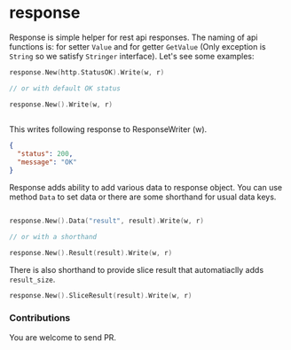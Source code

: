 # response

Response is simple helper for rest api responses. The naming of api functions is: for setter `Value` and for getter
`GetValue` (Only exception is `String` so we satisfy `Stringer` interface).
Let's see some examples:

```go
response.New(http.StatusOK).Write(w, r)

// or with default OK status

response.New().Write(w, r)
    
```

This writes following response to ResponseWriter (w).

```json
{
  "status": 200,
  "message": "OK"
}
```

Response adds ability to add various data to response object. You can use method `Data` to set data
or there are some shorthand for usual data keys.

```go

response.New().Data("result", result).Write(w, r)

// or with a shorthand

response.New().Result(result).Write(w, r)
```

There is also shorthand to provide slice result that automatiaclly adds `result_size`.

```go
response.New().SliceResult(result).Write(w, r)
```

### Contributions

You are welcome to send PR.
